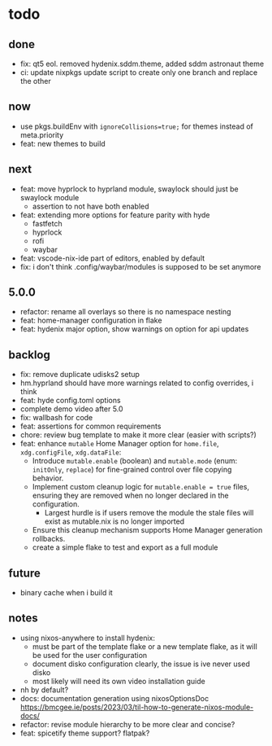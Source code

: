 
# todo

## done

- fix: qt5 eol. removed hydenix.sddm.theme, added sddm astronaut theme
- ci: update nixpkgs update script to create only one branch and replace the other

## now

- use pkgs.buildEnv with `ignoreCollisions=true;` for themes instead of meta.priority
- feat: new themes to build

## next

- feat: move hyprlock to hyprland module, swaylock should just be swaylock module
  - assertion to not have both enabled
- feat: extending more options for feature parity with hyde
  - fastfetch
  - hyprlock
  - rofi
  - waybar
- feat: vscode-nix-ide part of editors, enabled by default
- fix: i don't think .config/waybar/modules is supposed to be set anymore

## 5.0.0

- refactor: rename all overlays so there is no namespace nesting
- feat: home-manager configuration in flake
- feat: hydenix major option, show warnings on option for api updates

## backlog

- fix: remove duplicate udisks2 setup
- hm.hyprland should have more warnings related to config overrides, i think
- feat: hyde config.toml options
- complete demo video after 5.0
- fix: wallbash for code
- feat: assertions for common requirements
- chore: review bug template to make it more clear (easier with scripts?)
- feat: enhance `mutable` Home Manager option for `home.file`, `xdg.configFile`, `xdg.dataFile`:
  - Introduce `mutable.enable` (boolean) and `mutable.mode` (enum: `initOnly`, `replace`) for fine-grained control over file copying behavior.
  - Implement custom cleanup logic for `mutable.enable = true` files, ensuring they are removed when no longer declared in the configuration.
    - Largest hurdle is if users remove the module the stale files will exist as mutable.nix is no longer imported
  - Ensure this cleanup mechanism supports Home Manager generation rollbacks.
  - create a simple flake to test and export as a full module

## future

- binary cache when i build it

## notes

- using nixos-anywhere to install hydenix:
  - must be part of the template flake or a new template flake, as it will be used for the user configuration
  - document disko configuration clearly, the issue is ive never used disko
  - most likely will need its own video installation guide
- nh by default?
- docs: documentation generation using nixosOptionsDoc <https://bmcgee.ie/posts/2023/03/til-how-to-generate-nixos-module-docs/>
- refactor: revise module hierarchy to be more clear and concise?
- feat: spicetify theme support? flatpak?
